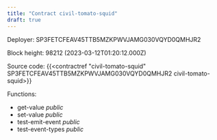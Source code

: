```yaml
---
title: "Contract civil-tomato-squid"
draft: true
---
```

Deployer: SP3FETCFEAV45TTB5MZKPWVJAMG030VQYD0QMHJR2


 



Block height: 98212 (2023-03-12T01:20:12.000Z)

Source code: {{<contractref "civil-tomato-squid" SP3FETCFEAV45TTB5MZKPWVJAMG030VQYD0QMHJR2 civil-tomato-squid>}}

Functions:

* get-value _public_
* set-value _public_
* test-emit-event _public_
* test-event-types _public_
